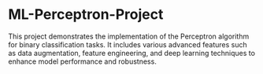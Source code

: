 # ML-Perceptron-Project
This project demonstrates the implementation of the Perceptron algorithm for binary classification tasks. It includes various advanced features such as data augmentation, feature engineering, and deep learning techniques to enhance model performance and robustness.

